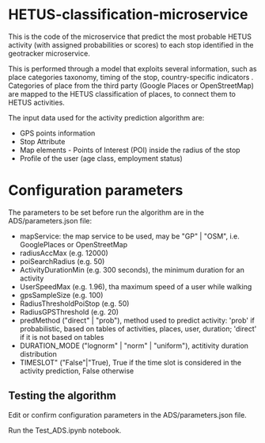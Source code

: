 # HETUS-classification-microservice
This is the code of the microservice that predict the most probable HETUS activity (with assigned probabilities or scores) to each stop identified in the geotracker microservice.

This is performed through a model that exploits several information, such as place categories taxonomy, timing of the stop, country-specific indicators . Categories of place from the third party (Google Places or OpenStreetMap) are mapped to the HETUS classification of places, to connect them to HETUS activities.

The input data used for the activity prediction algorithm are:

- GPS points information
- Stop Attribute
- Map elements - Points of Interest (POI) inside the radius of the stop
- Profile of the user (age class, employment status)

# Configuration parameters

The parameters to be set before run the algorithm are in the ADS/parameters.json file:

- mapService: the map service to be used, may be "GP" | "OSM", i.e. GooglePlaces or OpenStreetMap
- radiusAccMax (e.g. 12000)
- poiSearchRadius (e.g. 50)
- ActivityDurationMin (e.g. 300 seconds), the minimum duration for an activity
- UserSpeedMax (e.g. 1.96), tha maximum speed of a user while walking
- gpsSampleSize (e.g. 100)
- RadiusThresholdPoiStop (e.g. 50)
- RadiusGPSThreshold (e.g. 20)
- predMethod ("direct" | "prob"), method used to predict activity: 'prob' if probabilistic, based on tables of activities, places, user, duration; 'direct' if it is not 
             based on tables
- DURATION_MODE  ("lognorm" | "norm" | "uniform"), actitivity duration distribution
- TIMESLOT" ("False"|"True), True if the time slot is considered in the activity prediction, False otherwise

## Testing the algorithm

Edit or confirm configuration parameters in the ADS/parameters.json file.

Run the Test_ADS.ipynb notebook.
